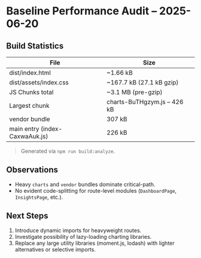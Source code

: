 # Baseline Performance Audit – 2025-06-20

## Build Statistics

| File | Size |
|------|------|
| dist/index.html | ~1.66 kB |
| dist/assets/index.css | ~167.7 kB (27.1 kB gzip) |
| JS Chunks total | ~3.1 MB (pre-gzip) |
| Largest chunk | charts-BuTHgzym.js – 426 kB |
| vendor bundle | 307 kB |
| main entry (index-CaxwaAuk.js) | 226 kB |

> Generated via `npm run build:analyze`.

## Observations

* Heavy `charts` and `vendor` bundles dominate critical-path.
* No evident code-splitting for route-level modules (`DashboardPage`, `InsightsPage`, etc.).

## Next Steps

1. Introduce dynamic imports for heavyweight routes.
2. Investigate possibility of lazy-loading charting libraries.
3. Replace any large utility libraries (moment.js, lodash) with lighter alternatives or selective imports. 